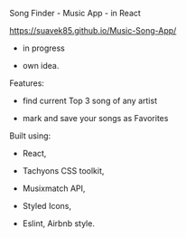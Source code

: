 Song Finder - Music App - in React

https://suavek85.github.io/Music-Song-App/

- in progress

- own idea.

Features:

- find current Top 3 song of any artist

- mark and save your songs as Favorites 

Built using: 

- React,

- Tachyons CSS toolkit, 

- Musixmatch API,

- Styled Icons,

- Eslint, Airbnb style.